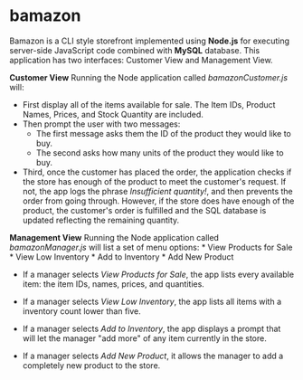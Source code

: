 # bamazon

Bamazon is a CLI style storefront implemented using **Node.js** for executing server-side JavaScript code combined with **MySQL** database. This application has two interfaces: Customer View and Management View. 

**Customer View**
Running the Node application called *bamazonCustomer.js* will: 
- First display all of the items available for sale. The Item IDs, Product Names, Prices, and Stock Quantity are included. 
- Then prompt the user with two messages:
    * The first message asks them the ID of the product they would like to buy.
    * The second asks how many units of the product they would like to buy.
- Third, once the customer has placed the order, the application checks if the store has enough of the product to meet the customer's request. If not, the app logs the phrase *Insufficient quantity!*, and then prevents the order from going through. However, if the store does have enough of the product, the customer's order is fulfilled and the SQL database is updated reflecting the remaining quantity.

**Management View**
Running the Node application called *bamazonManager.js* will list a set of menu options:
    * View Products for Sale
    * View Low Inventory
    * Add to Inventory
    * Add New Product

- If a manager selects *View Products for Sale*, the app lists every available item: the item IDs, names, prices, and quantities.

- If a manager selects *View Low Inventory*, the app lists all items with a inventory count lower than five.

- If a manager selects *Add to Inventory*, the app displays a prompt that will let the manager "add more" of any item currently in the store.

- If a manager selects *Add New Product*, it allows the manager to add a completely new product to the store.
